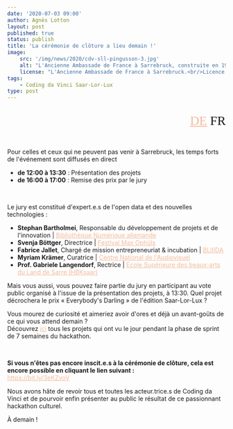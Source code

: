 ```yaml
---
date: '2020-07-03 09:00'
author: Agnès Lotton
layout: post
published: true
status: publish
title: 'La cérémonie de clôture a lieu demain !'
image:
    src: '/img/news/2020/cdv-sll-pingusson-3.jpg'
    alt: "L'Ancienne Ambassade de France à Sarrebruck, construite en 1951 par l'architecte Georges-Henri Pingusson."
    license: "L'Ancienne Ambassade de France à Sarrebruck.<br/>Licence: <a href='https://creativecommons.org/licenses/by-sa/4.0/deed.fr' target='_blank' style='color: #f2bb9b;'>CC BY-SA 4.0</a>, Henrik Elburn"
tags:
    - Coding da Vinci Saar-Lor-Lux
type: post
---
```

<!-- Sprache -->
<div class="row">
    <div class="col-lg-2 col-lg-offset-10">
        <p style="margin-bottom:15px; font-family:Archive; font-size: 22pt; text-align: right;"><a href="../../07/03/cdv-sll-abschlussveranstaltung_morgen_de.html" style="color: #f2bb9b;">DE</a> FR</p>
    </div>
</div>

<!-- Post -->
<br/>
<p>Pour celles et ceux qui ne peuvent pas venir à Sarrebruck, les temps forts de l'événement sont diffusés en direct
<ul>
<li><b>de 12:00 à 13:30</b> : Présentation des projets</li>
<li><b>de 16:00 à 17:00</b> : Remise des prix par le jury</li>
</ul></p>
<br/>
<p>Le jury est constitué d'expert.e.s de l'open data et des nouvelles technologies :
<ul>
<li><b>Stephan Bartholmei</b>, Responsable du développement de projets et de l'innovation | <a href="https://www.deutsche-digitale-bibliothek.de/" target="_blank" style="color: #f2bb9b;">Bibliothèque Numérique allemande</a></li>
<li><b>Svenja Böttger</b>, Directrice | <a href="https://ffmop.de/" target="_blank" style="color: #f2bb9b;">Festival Max Ophüls</a></li>
<li><b>Fabrice Jallet</b>, Chargé de mission entrepreneuriat & incubation | <a href="https://www.bliiida.fr/" target="_blank" style="color: #f2bb9b;">BLIIIDA</a></li>
<li><b>Myriam Krämer</b>, Curatrice | <a href="http://cna.public.lu/" target="_blank" style="color: #f2bb9b;">Centre National de l'Audiovisuel</a></li>
<li><b>Prof. Gabriele Langendorf</b>, Rectrice | <a href="https://www.hbksaar.de/" target="_blank" style="color: #f2bb9b;">Ecole Supérieure des beaux-arts du Land de Sarre (HBKsaar)</a></li>
</ul>
Mais vous aussi, vous pouvez faire partie du jury en participant au vote public organisé à l'issue de la présentation des projets, à 13:30. Quel projet décrochera le prix « Everybody's Darling » de l'édition Saar-Lor-Lux ?</p>
<p>Vous mourez de curiosité et aimeriez avoir d'ores et déjà un avant-goûts de ce qui vous attend demain ?<br/>
Découvrez <a href="https://codingdavinci.de/projects/2020_sll/american_guild.html" target="_blank" style="color: #f2bb9b;">ici</a> tous les projets qui ont vu le jour pendant la phase de sprint de 7 semaines du hackathon.</p>
<br/>
<p><b>Si vous n'êtes pas encore inscit.e.s à la cérémonie de clôture, cela est encore possible en cliquant le lien suivant :</b><br/>
<a href="https://bit.ly/3eKZvoV" target="_blank" style="color: #f2bb9b;">https://bit.ly/3eKZvoV</a></p>
<p>Nous avons hâte de revoir tous et toutes les acteur.trice.s de Coding da Vinci et de pourvoir enfin présenter au public le résultat de ce passionnant hackathon culturel.</p>
<p>À demain !</p>
